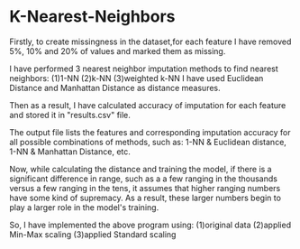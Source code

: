 # K-Nearest-Neighbors

Firstly, to create missingness in the dataset,for each feature I have removed 5%, 10% and 20% of values and marked them as missing.

I have performed 3 nearest neighbor imputation methods to find nearest neighbors:
(1)1-NN (2)k-NN (3)weighted k-NN
I have used Euclidean Distance and Manhattan Distance as distance measures.

Then as a result, I have calculated accuracy of imputation for each feature and stored it in "results.csv" file.

The output file lists the features and corresponding imputation accuracy for all possible combinations of methods, such as: 1-NN & Euclidean distance, 1-NN & Manhattan Distance, etc.

Now, while calculating the distance and training the model, if there is a significant difference in range, such as a a few ranging in the thousands versus a few ranging in the tens, it assumes that higher ranging numbers have some kind of supremacy. As a result, these larger numbers begin to play a larger role in the model's training.

So, I have implemented the above program using: (1)original data (2)applied Min-Max scaling (3)applied Standard scaling
